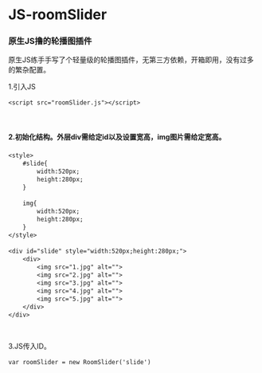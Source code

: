 ﻿# JS-roomSlider
**<h3>原生JS撸的轮播图插件</h3>**


原生JS练手手写了个轻量级的轮播图插件，无第三方依赖，开箱即用，没有过多的繁杂配置。
<br/>


1.引入JS

    <script src="roomSlider.js"></script>
<br/>
<h4>2.初始化结构。外层div需给定id以及设置宽高，img图片需给定宽高。</h4>

    
    <style>
        #slide{
            width:520px;
            height:280px;
        }
        
        img{
            width:520px;
            height:280px;
        }
    </style>
    
    <div id="slide" style="width:520px;height:280px;">
        <div>
            <img src="1.jpg" alt="">
            <img src="2.jpg" alt="">
            <img src="3.jpg" alt="">
            <img src="4.jpg" alt="">
            <img src="5.jpg" alt="">
        </div>
    </div>
<br/>

3.JS传入ID。

    var roomSlider = new RoomSlider('slide')
    